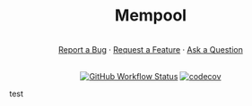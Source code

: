 <div align="center">
  <h1>Mempool</h1>
  <br />
  <a href="https://github.com/starkware-libs/mempool/issues/new?assignees=&labels=bug&template=01_BUG_REPORT.md&title=bug%3A+">Report a Bug</a>
  ·
  <a href="https://github.com/starkware-libs/mempool/issues/new?assignees=&labels=enhancement&template=02_FEATURE_REQUEST.md&title=feat%3A+">Request a Feature</a>
  ·
  <a href="https://github.com/starkware-libs/mempool/discussions/new?category=q-a">Ask a Question</a>
</div>

<div align="center">
<br />

[![GitHub Workflow Status](https://github.com/starkware-libs/mempool/actions/workflows/post-merge.yml/badge.svg)](https://github.com/starkware-libs/mempool/actions/workflows/post-merge.yml)
[![codecov](https://codecov.io/gh/starkware-libs/mempool/branch/main/graph/badge.svg?token=Z5MXY45MR5)](https://codecov.io/gh/starkware-libs/mempool)

</div>
test
